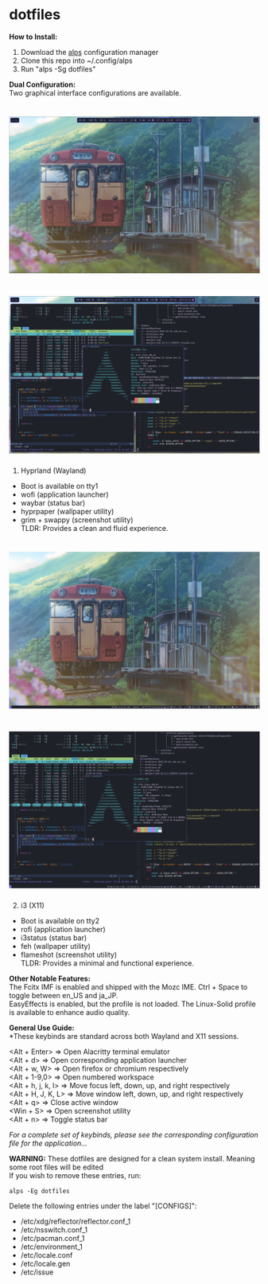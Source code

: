 # dotfiles

**How to Install:**
1. Download the [alps](https://github.com/Koudocko/alps) configuration manager 
2. Clone this repo into ~/.config/alps
3. Run "alps -Sg dotfiles"

**Dual Configuration:**  
Two graphical interface configurations are available.

<h1 align="center"> <img src="examples/WaylandExample0.png" alt="wayland"></h1> 
<h1 align="center"> <img src="examples/WaylandExample1.png" alt="wayland"></h1> 

1. Hyprland (Wayland)
- Boot is available on tty1
- wofi (application launcher)
- waybar (status bar)
- hyprpaper (wallpaper utility)
- grim + swappy (screenshot utility)  
TLDR: Provides a clean and fluid experience.  

<h1 align="center"> <img src="examples/X11Example0.png" alt="X11"></h1> 
<h1 align="center"> <img src="examples/X11Example1.png" alt="X11"></h1> 

2. i3 (X11)
- Boot is available on tty2
- rofi (application launcher)
- i3status (status bar)
- feh (wallpaper utility)
- flameshot (screenshot utility)  
TLDR: Provides a minimal and functional experience.  

**Other Notable Features:**  
The Fcitx IMF is enabled and shipped with the Mozc IME. Ctrl + Space to toggle between en_US and ja_JP.  
EasyEffects is enabled, but the profile is not loaded. The Linux-Solid profile is available to enhance audio quality.  

**General Use Guide:**  
*These keybinds are standard across both Wayland and X11 sessions.  

<Alt + Enter> => Open Alacritty terminal emulator  
<Alt + d> => Open corresponding application launcher  
<Alt + w, W> => Open firefox or chromium respectively  
<Alt + 1-9,0> => Open numbered workspace  
<Alt + h, j, k, l> => Move focus left, down, up, and right respectively  
<Alt + H, J, K, L> => Move window left, down, up, and right respectively  
<Alt + q> => Close active window  
<Win + S> => Open screenshot utility  
<Alt + n> => Toggle status bar

*For a complete set of keybinds, please see the corresponding configuration file for the application...*

**WARNING:** These dotfiles are designed for a clean system install. Meaning some root files will be edited  
If you wish to remove these entries, run:

```
alps -Eg dotfiles
```

Delete the following entries under the label "[CONFIGS]":
- /etc/xdg/reflector/reflector.conf_1
- /etc/nsswitch.conf_1
- /etc/pacman.conf_1
- /etc/environment_1
- /etc/locale.conf
- /etc/locale.gen
- /etc/issue
